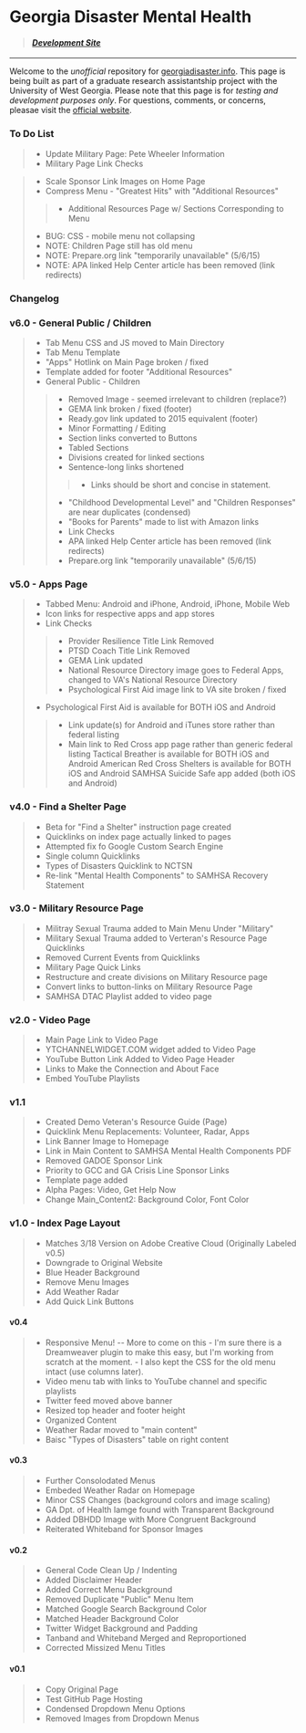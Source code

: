 # Georgia Disaster Mental Health

> #### [*Development Site*](http://grandtheftjiujitsu.github.io/gadisaster-dev/#)

--------------------------------
Welcome to the *unofficial* repository for [georgiadisaster.info](http://georgiadisaster.info).  This page is being built as part of a graduate research assistantship project with the University of West Georgia.
Please note that this page is for *testing and development purposes only*.  For questions, comments, or concerns, pleasae visit the [official website](http://georgiadisaster.info).

### To Do List
> * Update Military Page:  Pete Wheeler Information
> * Military Page Link Checks

> * Scale Sponsor Link Images on Home Page
> * Compress Menu - "Greatest Hits" with "Additional Resources"
> > * Additional Resources Page w/ Sections Corresponding to Menu 
> * BUG:  CSS - mobile menu not collapsing
> * NOTE: Children Page still has old menu
> * NOTE: Prepare.org link "temporarily unavailable" (5/6/15)
> * NOTE: APA linked Help Center article has been removed (link redirects)

### Changelog
### v6.0 - General Public / Children 
> * Tab Menu CSS and JS moved to Main Directory
> * Tab Menu Template
> * "Apps" Hotlink on Main Page broken / fixed
> * Template added for footer "Additional Resources"
> * General Public - Children
> > * Removed Image - seemed irrelevant to children (replace?)
> > * GEMA link broken / fixed (footer)
> > * Ready.gov link updated to 2015 equivalent (footer)
> > * Minor Formatting / Editing
> > * Section links converted to Buttons 
> > * Tabled Sections
> > * Divisions created for linked sections
> > * Sentence-long links shortened
> > > * Links should be short and concise in statement.
> > * "Childhood Developmental Level" and "Children Responses" are near duplicates (condensed)
> > * "Books for Parents" made to list with Amazon links
> > * Link Checks
> > * APA linked Help Center article has been removed (link redirects)
> > * Prepare.org link "temporarily unavailable" (5/6/15)

### v5.0 - Apps Page
> * Tabbed Menu:  Android and iPhone, Android, iPhone, Mobile Web 
> * Icon links for respective apps and app stores
> * Link Checks
> > * Provider Resilience Title Link Removed
> > * PTSD Coach Title Link Removed
> > * GEMA Link updated 
> > * National Resource Directory image goes to Federal Apps, changed to VA's National Resource Directory
> > * Psychological First Aid image link to VA site broken / fixed
> * Psychological First Aid is available for BOTH iOS and Android
> > * Link update(s) for Android and iTunes store rather than federal listing
> > * Main link to Red Cross app page rather than generic federal listing
> Tactical Breather is available for BOTH iOS and Android
> American Red Cross Shelters is available for BOTH iOS and Android
> SAMHSA Suicide Safe app added (both iOS and Android)

### v4.0 - Find a Shelter Page
> * Beta for "Find a Shelter" instruction page created 
> * Quicklinks on index page actually linked to pages
> * Attempted fix fo Google Custom Search Engine
> * Single column Quicklinks
> * Types of Disasters Quicklink to NCTSN
> * Re-link "Mental Health Components" to SAMHSA Recovery Statement

### v3.0 - Military Resource Page
> * Militray Sexual Trauma added to Main Menu Under "Military"
> * Military Sexual Trauma added to Verteran's Resource Page Quicklinks 
> * Removed Current Events from Quicklinks
> * Military Page Quick Links
> * Restructure and create divisions on Military Resource page 
> * Convert links to button-links on Military Resource Page 
> * SAMHSA DTAC Playlist added to video page

### v2.0 - Video Page
> * Main Page Link to Video Page
> * YTCHANNELWIDGET.COM widget added to Video Page
> * YouTube Button Link Added to Video Page Header
> * Links to Make the Connection and About Face
> * Embed YouTube Playlists

### v1.1
> * Created Demo Veteran's Resource Guide (Page)
> * Quicklink Menu Replacements:  Volunteer, Radar, Apps
> * Link Banner Image to Homepage
> * Link in Main Content to SAMHSA Mental Health Components PDF
> * Removed GADOE Sponsor Link
> * Priority to GCC and GA Crisis Line Sponsor Links
> * Template page added
> * Alpha Pages:  Video, Get Help Now
> * Change Main_Content2: Background Color, Font Color

### v1.0 - Index Page Layout
> * Matches 3/18 Version on Adobe Creative Cloud (Originally Labeled v0.5)
> * Downgrade to Original Website 
> * Blue Header Background 
> * Remove Menu Images
> * Add Weather Radar
> * Add Quick Link Buttons 

#### v0.4
> * Responsive Menu! -- More to come on this 
    - I'm sure there is a Dreamweaver plugin to make this easy, but I'm working from scratch at the moment.
    - I also kept the CSS for the old menu intact (use columns later).
> * Video menu tab with links to YouTube channel and specific playlists
> * Twitter feed moved above banner
> * Resized top header and footer height
> * Organized <head> Content
> * Weather Radar moved to "main content"
> * Baisc "Types of Disasters" table on right content

#### v0.3
> * Further Consolodated Menus
> * Embeded Weather Radar on Homepage
> * Minor CSS Changes (background colors and image scaling)
> * GA Dpt. of Health Iamge found with Transparent Background
> * Added DBHDD Image with More Congruent Background
> * Reiterated Whiteband for Sponsor Images

#### v0.2
> * General Code Clean Up / Indenting
> * Added Disclaimer Header
> * Added Correct Menu Background
> * Removed Duplicate "Public" Menu Item
> * Matched Google Search Background Color
> * Matched Header Background Color
> * Twitter Widget Background and Padding
> * Tanband and Whiteband Merged and Reproportioned
> * Corrected Missized Menu Titles

#### v0.1
> * Copy Original Page
> * Test GitHub Page Hosting
> * Condensed Dropdown Menu Options
> * Removed Images from Dropdown Menus
